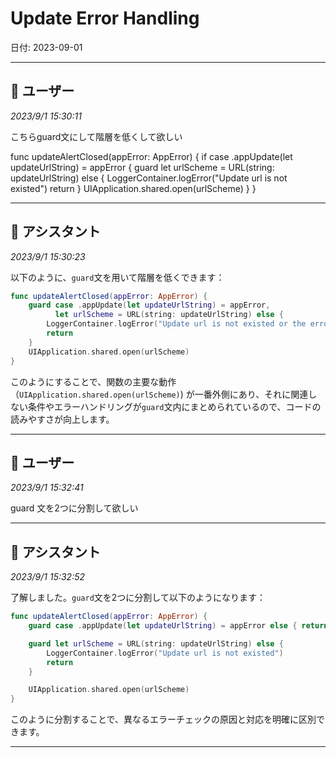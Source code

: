 # Update Error Handling

日付: 2023-09-01

---

## 👤 ユーザー
*2023/9/1 15:30:11*

こちらguard文にして階層を低くして欲しい

func updateAlertClosed(appError: AppError) {
        if case .appUpdate(let updateUrlString) = appError {
            guard let urlScheme = URL(string: updateUrlString) else {
                LoggerContainer.logError("Update url is not existed")
                return
            }
            UIApplication.shared.open(urlScheme)
        }
    }

---

## 🤖 アシスタント
*2023/9/1 15:30:23*

以下のように、`guard`文を用いて階層を低くできます：

```swift
func updateAlertClosed(appError: AppError) {
    guard case .appUpdate(let updateUrlString) = appError,
          let urlScheme = URL(string: updateUrlString) else {
        LoggerContainer.logError("Update url is not existed or the error type is not appUpdate")
        return
    }
    UIApplication.shared.open(urlScheme)
}
```

このようにすることで、関数の主要な動作（`UIApplication.shared.open(urlScheme)`) が一番外側にあり、それに関連しない条件やエラーハンドリングが`guard`文内にまとめられているので、コードの読みやすさが向上します。

---

## 👤 ユーザー
*2023/9/1 15:32:41*

guard 文を2つに分割して欲しい

---

## 🤖 アシスタント
*2023/9/1 15:32:52*

了解しました。`guard`文を2つに分割して以下のようになります：

```swift
func updateAlertClosed(appError: AppError) {
    guard case .appUpdate(let updateUrlString) = appError else { return }

    guard let urlScheme = URL(string: updateUrlString) else {
        LoggerContainer.logError("Update url is not existed")
        return
    }

    UIApplication.shared.open(urlScheme)
}
```

このように分割することで、異なるエラーチェックの原因と対応を明確に区別できます。

---
